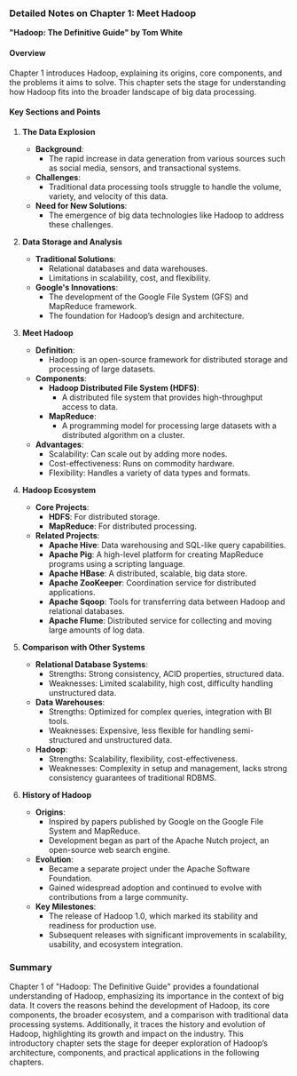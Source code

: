 ### Detailed Notes on Chapter 1: Meet Hadoop
**"Hadoop: The Definitive Guide" by Tom White**

#### **Overview**
Chapter 1 introduces Hadoop, explaining its origins, core components, and the problems it aims to solve. This chapter sets the stage for understanding how Hadoop fits into the broader landscape of big data processing.

#### **Key Sections and Points**

1. **The Data Explosion**
   - **Background**:
     - The rapid increase in data generation from various sources such as social media, sensors, and transactional systems.
   - **Challenges**:
     - Traditional data processing tools struggle to handle the volume, variety, and velocity of this data.
   - **Need for New Solutions**:
     - The emergence of big data technologies like Hadoop to address these challenges.

2. **Data Storage and Analysis**
   - **Traditional Solutions**:
     - Relational databases and data warehouses.
     - Limitations in scalability, cost, and flexibility.
   - **Google's Innovations**:
     - The development of the Google File System (GFS) and MapReduce framework.
     - The foundation for Hadoop’s design and architecture.

3. **Meet Hadoop**
   - **Definition**:
     - Hadoop is an open-source framework for distributed storage and processing of large datasets.
   - **Components**:
     - **Hadoop Distributed File System (HDFS)**:
       - A distributed file system that provides high-throughput access to data.
     - **MapReduce**:
       - A programming model for processing large datasets with a distributed algorithm on a cluster.
   - **Advantages**:
     - Scalability: Can scale out by adding more nodes.
     - Cost-effectiveness: Runs on commodity hardware.
     - Flexibility: Handles a variety of data types and formats.

4. **Hadoop Ecosystem**
   - **Core Projects**:
     - **HDFS**: For distributed storage.
     - **MapReduce**: For distributed processing.
   - **Related Projects**:
     - **Apache Hive**: Data warehousing and SQL-like query capabilities.
     - **Apache Pig**: A high-level platform for creating MapReduce programs using a scripting language.
     - **Apache HBase**: A distributed, scalable, big data store.
     - **Apache ZooKeeper**: Coordination service for distributed applications.
     - **Apache Sqoop**: Tools for transferring data between Hadoop and relational databases.
     - **Apache Flume**: Distributed service for collecting and moving large amounts of log data.

5. **Comparison with Other Systems**
   - **Relational Database Systems**:
     - Strengths: Strong consistency, ACID properties, structured data.
     - Weaknesses: Limited scalability, high cost, difficulty handling unstructured data.
   - **Data Warehouses**:
     - Strengths: Optimized for complex queries, integration with BI tools.
     - Weaknesses: Expensive, less flexible for handling semi-structured and unstructured data.
   - **Hadoop**:
     - Strengths: Scalability, flexibility, cost-effectiveness.
     - Weaknesses: Complexity in setup and management, lacks strong consistency guarantees of traditional RDBMS.

6. **History of Hadoop**
   - **Origins**:
     - Inspired by papers published by Google on the Google File System and MapReduce.
     - Development began as part of the Apache Nutch project, an open-source web search engine.
   - **Evolution**:
     - Became a separate project under the Apache Software Foundation.
     - Gained widespread adoption and continued to evolve with contributions from a large community.
   - **Key Milestones**:
     - The release of Hadoop 1.0, which marked its stability and readiness for production use.
     - Subsequent releases with significant improvements in scalability, usability, and ecosystem integration.

### **Summary**
Chapter 1 of "Hadoop: The Definitive Guide" provides a foundational understanding of Hadoop, emphasizing its importance in the context of big data. It covers the reasons behind the development of Hadoop, its core components, the broader ecosystem, and a comparison with traditional data processing systems. Additionally, it traces the history and evolution of Hadoop, highlighting its growth and impact on the industry. This introductory chapter sets the stage for deeper exploration of Hadoop’s architecture, components, and practical applications in the following chapters.